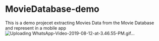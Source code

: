 # MovieDatabase-demo
This is a demo projecet extracting Movies Data from the Movie Database and represent in a mobile app
![Uploading WhatsApp-Video-2019-08-12-at-3.46.55-PM.gif…]()

